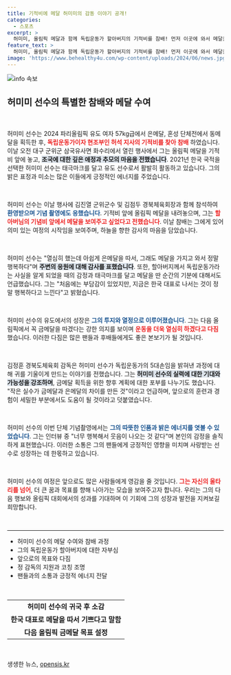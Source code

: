 ```yaml
---
title: 기적비에 메달 허미미의 감동 이야기 공개!
categories:
  - 스포츠
excerpt: >
  허미미, 올림픽 메달과 함께 독립운동가 할아버지의 기적비를 참배! 먼저 이곳에 와서 메달을 보여주고 싶었어요. 금메달 꿈을 향한 그의 다짐과 환한 웃음, 기대감을 담아 전해드립니다!
feature_text: >
  허미미, 올림픽 메달과 함께 독립운동가 할아버지의 기적비를 참배! 먼저 이곳에 와서 메달을 보여주고 싶었어요. 금메달 꿈을 향한 그의 다짐과 환한 웃음, 기대감을 담아 전해드립니다!
image: 'https://www.behealthy4u.com/wp-content/uploads/2024/06/news.jpg'
---
```


<p><img src="https://www.behealthy4u.com/wp-content/uploads/2024/06/news.jpg" alt="info 속보" /></p>

<h2 data-ke-size="size26">허미미 선수의 특별한 참배와 메달 수여</h2>

<p data-ke-size="size16">&nbsp;</p> 

<p>허미미 선수는 2024 파리올림픽 유도 여자 57kg급에서 은메달, 혼성 단체전에서 동메달을 획득한 후, <b><span style="color: #ee2323;">독립운동가이자 현조부인 허석 지사의 기적비를 찾아 참배</span></b> 하였습니다. 이날 오전 대구 군위군 삼국유사면 화수리에서 열린 행사에서 그는 올림픽 메달을 기적비 앞에 놓고, <b><span style="background-color: #21538527;">조국에 대한 깊은 애정과 추모의 마음을 전했습니다</span></b>. 2021년 한국 국적을 선택한 허미미 선수는 태극마크를 달고 유도 선수로서 활발히 활동하고 있습니다. 그의 밝은 표정과 미소는 많은 이들에게 긍정적인 에너지를 주었습니다.</p>

<p data-ke-size="size16">&nbsp;</p>

<p>허미미 선수는 이날 행사에 김진열 군위군수 및 김점두 경북체육회장과 함께 참석하여 <b><span style="color: #1a5490;">환영받으며 기념 촬영에도 응했습니다</span></b>. 기적비 앞에 올림픽 메달을 내려놓으며, 그는 <b><span style="color: #ee2323;">할아버님의 기념비 앞에서 메달을 보여주고 싶었다고 전했습니다</span></b>. 이날 참배는 그에게 있어 의미 있는 여정의 시작임을 보여주며, 하늘을 향한 감사의 마음을 담았습니다.</p>

<p data-ke-size="size16">&nbsp;</p>

<p>허미미 선수는 "열심히 했는데 아쉽게 은메달을 따서, 그래도 메달을 가지고 와서 정말 행복하다"며 <b><span style="background-color: #21538527;">주변의 응원에 대해 감사를 표했습니다</span></b>. 또한, 할아버지께서 독립운동가라는 사실을 알게 되었을 때의 감정과 태극마크를 달고 메달을 딴 순간의 기분에 대해서도 언급했습니다. 그는 "처음에는 부담감이 있었지만, 지금은 한국 대표로 나서는 것이 정말 행복하다고 느낀다"고 밝혔습니다.</p>

<p data-ke-size="size16">&nbsp;</p>

<p>허미미 선수의 유도에서의 성장은 <b><span style="color: #1a5490;">그의 투지와 열정으로 이루어졌습니다</span></b>. 그는 다음 올림픽에서 꼭 금메달을 따겠다는 강한 의지를 보이며 <b><span style="color: #ee2323;">운동을 더욱 열심히 하겠다고 다짐</span></b>했습니다. 이러한 다짐은 많은 팬들과 후배들에게도 좋은 본보기가 될 것입니다.</p>

<p data-ke-size="size16">&nbsp;</p>

<p>김정훈 경북도체육회 감독은 허미미 선수가 독립운동가의 5대손임을 밝혀낸 과정에 대해 귀를 기울이게 만드는 이야기를 전했습니다. 그는 <b><span style="background-color: #21538527;">허미미 선수의 실력에 대한 기대와 가능성을 강조하며</span></b>, 금메달 획득을 위한 향후 계획에 대한 포부를 나누기도 했습니다. "작은 실수가 금메달과 은메달의 차이를 만든 것"이라고 언급하며, 앞으로의 훈련과 경험이 세밀한 부분에서도 도움이 될 것이라고 덧붙였습니다.</p>

<p data-ke-size="size16">&nbsp;</p>

<p>허미미 선수의 이번 단체 기념촬영에서는 <b><span style="color: #1a5490;">그의 따뜻한 인품과 밝은 에너지를 엿볼 수 있었습니다</span></b>. 그는 인터뷰 중 "너무 행복해서 웃음이 나오는 것 같다"며 본인의 감정을 솔직하게 표현했습니다. 이러한 소통은 그의 팬들에게 긍정적인 영향을 미치며 사랑받는 선수로 성장하는 데 한몫하고 있습니다.</p>

<p data-ke-size="size16">&nbsp;</p>

<p>허미미 선수의 여정은 앞으로도 많은 사람들에게 영감을 줄 것입니다. <b><span style="color: #ee2323;">그는 자신의 울타리를 넘어</span></b>, 더 큰 꿈과 목표를 향해 나아가는 모습을 보여주고자 합니다. 우리는 그의 다음 행보와 올림픽 대회에서의 성과를 기대하며 이 기회에 그의 성장과 발전을 지켜보길 희망합니다.</p>

<p data-ke-size="size16">&nbsp;</p> 

<p><hr style="height: 1px; background-color: black; border: none;"></hr> </p>

<ul>
    <li>허미미 선수의 메달 수여와 참배 과정</li>
    <li>그의 독립운동가 할아버지에 대한 자부심</li>
    <li>앞으로의 목표와 다짐</li>
    <li>정 감독의 지원과 코칭 조명</li>
    <li>팬들과의 소통과 긍정적 에너지 전달</li>
</ul>

<p data-ke-size="size16">&nbsp;</p>

<table style="width: 100%; border-collapse: collapse;">
    <tr>
        <td style="text-align: center; height: 17px;"><b>허미미 선수의 귀국 후 소감</b></td>
    </tr>
    <tr>
        <td style="text-align: center; height: 17px;"><b>한국 대표로 메달을 따서 기쁘다고 말함</b></td>
    </tr>
    <tr>
        <td style="text-align: center; height: 17px;"><b>다음 올림픽 금메달 목표 설정</b></td>
    </tr>
</table> 

<p data-ke-size="size16">&nbsp;</p>
생생한 뉴스, <a href="https://opensis.kr" rel="dofollow">opensis.kr</a>


